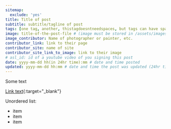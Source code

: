 ```yaml
---
sitemap:
  exclude: 'yes'
title: Title of post
subtitle: subtitle/tagline of post
tags: [one tag, another, thistagdoesntneedspaces, but tags can have spaces, they are comma separated]
image: title-of-the-post-file # (image must be stored in /assets/images/headers/ and have a .webp file extension)
image_contributor: Name of photographer or painter, etc.
contributor_link: link to their page
contributor_site: name of site
contributor_site_link_to_image: link to their image
# asl_id: id of a youtube video of you signing this post
date: yyyy-mm-dd hh(in 24hr time):mm # date and time posted
updated: yyyy-mm-dd hh:mm # date and time the post was updated (24hr time)
---
```


Some text

[Link text](https://example.com){:target="_blank"}

Unordered list:
- item
- item
- item
